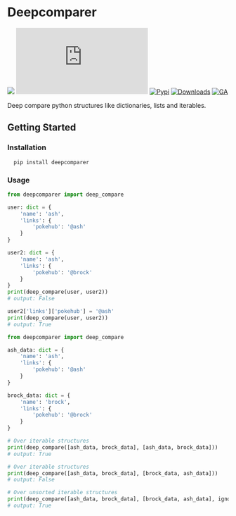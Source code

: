 # Deepcomparer

![](https://img.shields.io/badge/PRs-welcome-green.svg)
[![GitHub](https://img.shields.io/github/license/parada3desu/deepcomparer.py)](https://github.com/parada3desu/deepcomparer.py/blob/main/LICENSE)
[![Pypi](https://img.shields.io/pypi/v/deepcomparer)](https://pypi.org/project/deepcomparer/)
[![Downloads](https://pepy.tech/badge/deepcomparer)](https://pepy.tech/project/deepcomparer)
[![GA](https://github.com/parada3desu/deepcomparer.py/workflows/tests/badge.svg)](https://github.com/parada3desu/deepcomparer.py/actions/workflows/test.yml)

Deep compare python structures like dictionaries, lists and iterables.

## Getting Started

### Installation

```Shell
  pip install deepcomparer
```

### Usage

```python
from deepcomparer import deep_compare

user: dict = {
    'name': 'ash',
    'links': {
        'pokehub': '@ash'
    }
}

user2: dict = {
    'name': 'ash',
    'links': {
        'pokehub': '@brock'
    }
}
print(deep_compare(user, user2))
# output: False

user2['links']['pokehub'] = '@ash'
print(deep_compare(user, user2))
# output: True
```


```python
from deepcomparer import deep_compare

ash_data: dict = {
    'name': 'ash',
    'links': {
        'pokehub': '@ash'
    }
}

brock_data: dict = {
    'name': 'brock',
    'links': {
        'pokehub': '@brock'
    }
}

# Over iterable structures
print(deep_compare([ash_data, brock_data], [ash_data, brock_data]))
# output: True

# Over iterable structures
print(deep_compare([ash_data, brock_data], [brock_data, ash_data]))
# output: False

# Over unsorted iterable structures
print(deep_compare([ash_data, brock_data], [brock_data, ash_data], ignore_order=True))
# output: True
```